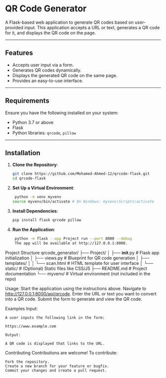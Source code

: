 # QR Code Generator

A Flask-based web application to generate QR codes based on user-provided input. This application accepts a URL or text, generates a QR code for it, and displays the QR code on the page.

---

## Features
- Accepts user input via a form.
- Generates QR codes dynamically.
- Displays the generated QR code on the same page.
- Provides an easy-to-use interface.

---

## Requirements

Ensure you have the following installed on your system:
- Python 3.7 or above
- Flask
- Python libraries: `qrcode`, `pillow`

---

## Installation

1. **Clone the Repository**:
   ```bash
   git clone https://github.com/Mohamed-Ahmed-12/qrcode-flask.git
   cd qrcode-flask
2. **Set Up a Virtual Environment**:
   ```bash
    python -m venv myvenv
   source myvenv/bin/activate # On Windows: myvenv\Scripts\activate

3. **Install Dependencies**:
   ```bash
   pip install flask qrcode pillow

4. **Run the Application**:
   ```bash
    python -m flask --app Project run --port 8000 --debug
    The app will be available at http://127.0.0.1:8000.

Project Structure
qrcode_generator/
├── Project/
│   ├── __init__.py         # Flask app initialization
│   ├── views.py            # Blueprint for QR code generation
│   ├── templates/
│   │   └── scan.html       # HTML template for user interface
│   └── static/             # (Optional) Static files like CSS/JS
├── README.md               # Project documentation
└── myvenv/                 # Virtual environment (not included in the repo)

Usage:
    Start the application using the instructions above.
    Navigate to http://127.0.0.1:8000/api/qrcode.
    Enter the URL or text you want to convert into a QR code.
    Submit the form to generate and view the QR code.

Examples
    Input:
    
    A user inputs the following link in the form:
    
    https://www.example.com
    
    Output:
    
    A QR code is displayed that links to the URL.
Contributing
   Contributions are welcome! To contribute:

    Fork the repository.
    Create a new branch for your feature or bugfix.
    Commit your changes and create a pull request.
